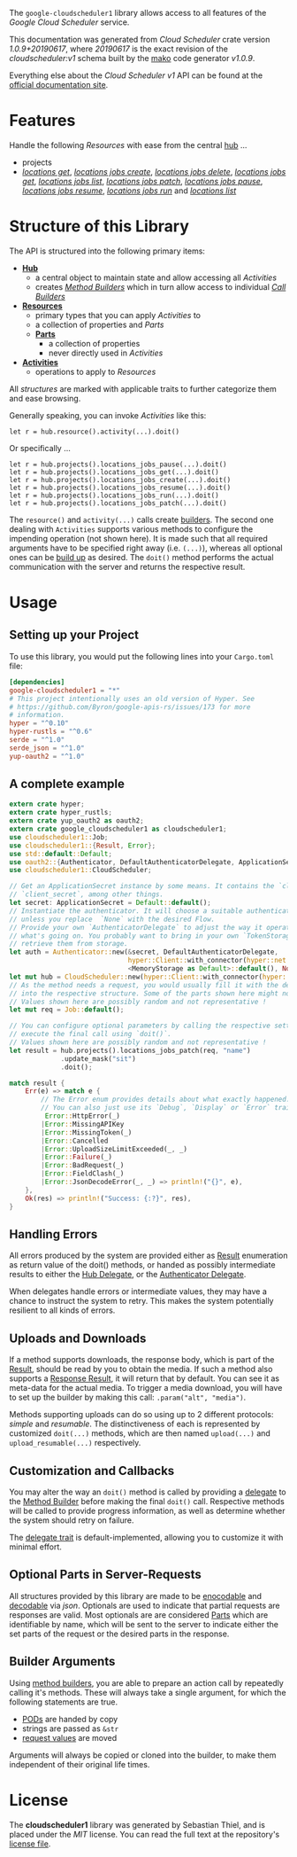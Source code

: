 <!---
DO NOT EDIT !
This file was generated automatically from 'src/mako/api/README.md.mako'
DO NOT EDIT !
-->
The `google-cloudscheduler1` library allows access to all features of the *Google Cloud Scheduler* service.

This documentation was generated from *Cloud Scheduler* crate version *1.0.9+20190617*, where *20190617* is the exact revision of the *cloudscheduler:v1* schema built by the [mako](http://www.makotemplates.org/) code generator *v1.0.9*.

Everything else about the *Cloud Scheduler* *v1* API can be found at the
[official documentation site](https://cloud.google.com/scheduler/).
# Features

Handle the following *Resources* with ease from the central [hub](https://docs.rs/google-cloudscheduler1/1.0.9+20190617/google_cloudscheduler1/struct.CloudScheduler.html) ... 

* projects
 * [*locations get*](https://docs.rs/google-cloudscheduler1/1.0.9+20190617/google_cloudscheduler1/struct.ProjectLocationGetCall.html), [*locations jobs create*](https://docs.rs/google-cloudscheduler1/1.0.9+20190617/google_cloudscheduler1/struct.ProjectLocationJobCreateCall.html), [*locations jobs delete*](https://docs.rs/google-cloudscheduler1/1.0.9+20190617/google_cloudscheduler1/struct.ProjectLocationJobDeleteCall.html), [*locations jobs get*](https://docs.rs/google-cloudscheduler1/1.0.9+20190617/google_cloudscheduler1/struct.ProjectLocationJobGetCall.html), [*locations jobs list*](https://docs.rs/google-cloudscheduler1/1.0.9+20190617/google_cloudscheduler1/struct.ProjectLocationJobListCall.html), [*locations jobs patch*](https://docs.rs/google-cloudscheduler1/1.0.9+20190617/google_cloudscheduler1/struct.ProjectLocationJobPatchCall.html), [*locations jobs pause*](https://docs.rs/google-cloudscheduler1/1.0.9+20190617/google_cloudscheduler1/struct.ProjectLocationJobPauseCall.html), [*locations jobs resume*](https://docs.rs/google-cloudscheduler1/1.0.9+20190617/google_cloudscheduler1/struct.ProjectLocationJobResumeCall.html), [*locations jobs run*](https://docs.rs/google-cloudscheduler1/1.0.9+20190617/google_cloudscheduler1/struct.ProjectLocationJobRunCall.html) and [*locations list*](https://docs.rs/google-cloudscheduler1/1.0.9+20190617/google_cloudscheduler1/struct.ProjectLocationListCall.html)




# Structure of this Library

The API is structured into the following primary items:

* **[Hub](https://docs.rs/google-cloudscheduler1/1.0.9+20190617/google_cloudscheduler1/struct.CloudScheduler.html)**
    * a central object to maintain state and allow accessing all *Activities*
    * creates [*Method Builders*](https://docs.rs/google-cloudscheduler1/1.0.9+20190617/google_cloudscheduler1/trait.MethodsBuilder.html) which in turn
      allow access to individual [*Call Builders*](https://docs.rs/google-cloudscheduler1/1.0.9+20190617/google_cloudscheduler1/trait.CallBuilder.html)
* **[Resources](https://docs.rs/google-cloudscheduler1/1.0.9+20190617/google_cloudscheduler1/trait.Resource.html)**
    * primary types that you can apply *Activities* to
    * a collection of properties and *Parts*
    * **[Parts](https://docs.rs/google-cloudscheduler1/1.0.9+20190617/google_cloudscheduler1/trait.Part.html)**
        * a collection of properties
        * never directly used in *Activities*
* **[Activities](https://docs.rs/google-cloudscheduler1/1.0.9+20190617/google_cloudscheduler1/trait.CallBuilder.html)**
    * operations to apply to *Resources*

All *structures* are marked with applicable traits to further categorize them and ease browsing.

Generally speaking, you can invoke *Activities* like this:

```Rust,ignore
let r = hub.resource().activity(...).doit()
```

Or specifically ...

```ignore
let r = hub.projects().locations_jobs_pause(...).doit()
let r = hub.projects().locations_jobs_get(...).doit()
let r = hub.projects().locations_jobs_create(...).doit()
let r = hub.projects().locations_jobs_resume(...).doit()
let r = hub.projects().locations_jobs_run(...).doit()
let r = hub.projects().locations_jobs_patch(...).doit()
```

The `resource()` and `activity(...)` calls create [builders][builder-pattern]. The second one dealing with `Activities` 
supports various methods to configure the impending operation (not shown here). It is made such that all required arguments have to be 
specified right away (i.e. `(...)`), whereas all optional ones can be [build up][builder-pattern] as desired.
The `doit()` method performs the actual communication with the server and returns the respective result.

# Usage

## Setting up your Project

To use this library, you would put the following lines into your `Cargo.toml` file:

```toml
[dependencies]
google-cloudscheduler1 = "*"
# This project intentionally uses an old version of Hyper. See
# https://github.com/Byron/google-apis-rs/issues/173 for more
# information.
hyper = "^0.10"
hyper-rustls = "^0.6"
serde = "^1.0"
serde_json = "^1.0"
yup-oauth2 = "^1.0"
```

## A complete example

```Rust
extern crate hyper;
extern crate hyper_rustls;
extern crate yup_oauth2 as oauth2;
extern crate google_cloudscheduler1 as cloudscheduler1;
use cloudscheduler1::Job;
use cloudscheduler1::{Result, Error};
use std::default::Default;
use oauth2::{Authenticator, DefaultAuthenticatorDelegate, ApplicationSecret, MemoryStorage};
use cloudscheduler1::CloudScheduler;

// Get an ApplicationSecret instance by some means. It contains the `client_id` and 
// `client_secret`, among other things.
let secret: ApplicationSecret = Default::default();
// Instantiate the authenticator. It will choose a suitable authentication flow for you, 
// unless you replace  `None` with the desired Flow.
// Provide your own `AuthenticatorDelegate` to adjust the way it operates and get feedback about 
// what's going on. You probably want to bring in your own `TokenStorage` to persist tokens and
// retrieve them from storage.
let auth = Authenticator::new(&secret, DefaultAuthenticatorDelegate,
                              hyper::Client::with_connector(hyper::net::HttpsConnector::new(hyper_rustls::TlsClient::new())),
                              <MemoryStorage as Default>::default(), None);
let mut hub = CloudScheduler::new(hyper::Client::with_connector(hyper::net::HttpsConnector::new(hyper_rustls::TlsClient::new())), auth);
// As the method needs a request, you would usually fill it with the desired information
// into the respective structure. Some of the parts shown here might not be applicable !
// Values shown here are possibly random and not representative !
let mut req = Job::default();

// You can configure optional parameters by calling the respective setters at will, and
// execute the final call using `doit()`.
// Values shown here are possibly random and not representative !
let result = hub.projects().locations_jobs_patch(req, "name")
             .update_mask("sit")
             .doit();

match result {
    Err(e) => match e {
        // The Error enum provides details about what exactly happened.
        // You can also just use its `Debug`, `Display` or `Error` traits
         Error::HttpError(_)
        |Error::MissingAPIKey
        |Error::MissingToken(_)
        |Error::Cancelled
        |Error::UploadSizeLimitExceeded(_, _)
        |Error::Failure(_)
        |Error::BadRequest(_)
        |Error::FieldClash(_)
        |Error::JsonDecodeError(_, _) => println!("{}", e),
    },
    Ok(res) => println!("Success: {:?}", res),
}

```
## Handling Errors

All errors produced by the system are provided either as [Result](https://docs.rs/google-cloudscheduler1/1.0.9+20190617/google_cloudscheduler1/enum.Result.html) enumeration as return value of 
the doit() methods, or handed as possibly intermediate results to either the 
[Hub Delegate](https://docs.rs/google-cloudscheduler1/1.0.9+20190617/google_cloudscheduler1/trait.Delegate.html), or the [Authenticator Delegate](https://docs.rs/yup-oauth2/*/yup_oauth2/trait.AuthenticatorDelegate.html).

When delegates handle errors or intermediate values, they may have a chance to instruct the system to retry. This 
makes the system potentially resilient to all kinds of errors.

## Uploads and Downloads
If a method supports downloads, the response body, which is part of the [Result](https://docs.rs/google-cloudscheduler1/1.0.9+20190617/google_cloudscheduler1/enum.Result.html), should be
read by you to obtain the media.
If such a method also supports a [Response Result](https://docs.rs/google-cloudscheduler1/1.0.9+20190617/google_cloudscheduler1/trait.ResponseResult.html), it will return that by default.
You can see it as meta-data for the actual media. To trigger a media download, you will have to set up the builder by making
this call: `.param("alt", "media")`.

Methods supporting uploads can do so using up to 2 different protocols: 
*simple* and *resumable*. The distinctiveness of each is represented by customized 
`doit(...)` methods, which are then named `upload(...)` and `upload_resumable(...)` respectively.

## Customization and Callbacks

You may alter the way an `doit()` method is called by providing a [delegate](https://docs.rs/google-cloudscheduler1/1.0.9+20190617/google_cloudscheduler1/trait.Delegate.html) to the 
[Method Builder](https://docs.rs/google-cloudscheduler1/1.0.9+20190617/google_cloudscheduler1/trait.CallBuilder.html) before making the final `doit()` call. 
Respective methods will be called to provide progress information, as well as determine whether the system should 
retry on failure.

The [delegate trait](https://docs.rs/google-cloudscheduler1/1.0.9+20190617/google_cloudscheduler1/trait.Delegate.html) is default-implemented, allowing you to customize it with minimal effort.

## Optional Parts in Server-Requests

All structures provided by this library are made to be [enocodable](https://docs.rs/google-cloudscheduler1/1.0.9+20190617/google_cloudscheduler1/trait.RequestValue.html) and 
[decodable](https://docs.rs/google-cloudscheduler1/1.0.9+20190617/google_cloudscheduler1/trait.ResponseResult.html) via *json*. Optionals are used to indicate that partial requests are responses 
are valid.
Most optionals are are considered [Parts](https://docs.rs/google-cloudscheduler1/1.0.9+20190617/google_cloudscheduler1/trait.Part.html) which are identifiable by name, which will be sent to 
the server to indicate either the set parts of the request or the desired parts in the response.

## Builder Arguments

Using [method builders](https://docs.rs/google-cloudscheduler1/1.0.9+20190617/google_cloudscheduler1/trait.CallBuilder.html), you are able to prepare an action call by repeatedly calling it's methods.
These will always take a single argument, for which the following statements are true.

* [PODs][wiki-pod] are handed by copy
* strings are passed as `&str`
* [request values](https://docs.rs/google-cloudscheduler1/1.0.9+20190617/google_cloudscheduler1/trait.RequestValue.html) are moved

Arguments will always be copied or cloned into the builder, to make them independent of their original life times.

[wiki-pod]: http://en.wikipedia.org/wiki/Plain_old_data_structure
[builder-pattern]: http://en.wikipedia.org/wiki/Builder_pattern
[google-go-api]: https://github.com/google/google-api-go-client

# License
The **cloudscheduler1** library was generated by Sebastian Thiel, and is placed 
under the *MIT* license.
You can read the full text at the repository's [license file][repo-license].

[repo-license]: https://github.com/Byron/google-apis-rsblob/master/LICENSE.md
